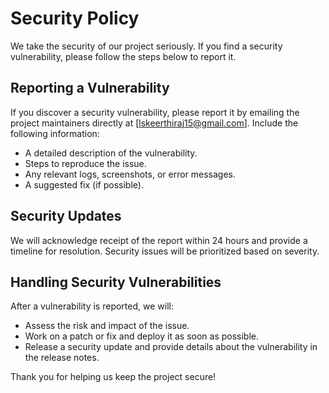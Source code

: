 # Security Policy

We take the security of our project seriously. If you find a security vulnerability, please follow the steps below to report it.

## Reporting a Vulnerability

If you discover a security vulnerability, please report it by emailing the project maintainers directly at [lskeerthiraj15@gmail.com]. Include the following information:
- A detailed description of the vulnerability.
- Steps to reproduce the issue.
- Any relevant logs, screenshots, or error messages.
- A suggested fix (if possible).

## Security Updates

We will acknowledge receipt of the report within 24 hours and provide a timeline for resolution. Security issues will be prioritized based on severity.

## Handling Security Vulnerabilities

After a vulnerability is reported, we will:
- Assess the risk and impact of the issue.
- Work on a patch or fix and deploy it as soon as possible.
- Release a security update and provide details about the vulnerability in the release notes.

Thank you for helping us keep the project secure!
